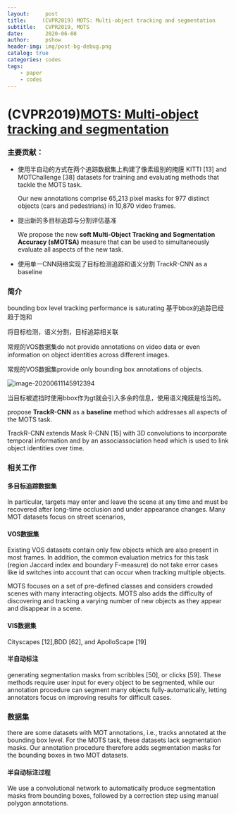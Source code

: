 ```yaml
---
layout:     post
title:     (CVPR2019) MOTS: Multi-object tracking and segmentation
subtitle:   CVPR2019, MOTS
date:       2020-06-08
author:     pshow
header-img: img/post-bg-debug.png
catalog: true
categories: codes
tags:
    - paper
    - codes
---
```

# (CVPR2019)[MOTS: Multi-object tracking and segmentation](http://openaccess.thecvf.com/content_CVPR_2019/html/Voigtlaender_MOTS_Multi-Object_Tracking_and_Segmentation_CVPR_2019_paper.html)

### 主要贡献：

- 使用半自动的方式在两个追踪数据集上构建了像素级别的掩膜 KITTI [13] and MOTChallenge [38] datasets for training and evaluating methods that tackle the MOTS task.

  Our new annotations comprise 65,213 pixel masks for 977 distinct objects (cars and pedestrians) in 10,870 video frames.

- 提出新的多目标追踪与分割评估基准

  We propose the new **soft Multi-Object Tracking and Segmentation Accuracy (sMOTSA)** measure that can be used to simultaneously evaluate all aspects of the new task.

- 使用单一CNN网络实现了目标检测追踪和语义分割 TrackR-CNN as a baseline

### 简介

bounding box level tracking performance is saturating 基于bbox的追踪已经趋于饱和

将目标检测，语义分割，目标追踪相关联

常规的VOS数据集do not provide annotations on video data or even information on object identities across different images.

常规的VOS数据集provide only bounding box annotations of objects.

![image-20200611145912394]((CVPR2019)MOTS%20Multi-object%20tracking%20and%20segmentation.assets/image-20200611145912394.png)

当目标被遮挡时使用bbox作为gt就会引入多余的信息，使用语义掩膜是恰当的。

propose **TrackR-CNN** as a **baseline** method which addresses all aspects of the MOTS task.

TrackR-CNN extends Mask R-CNN [15] with 3D convolutions to incorporate temporal information and by an associassociation head which is used to link object identities over time.

### 相关工作

#### 多目标追踪数据集

In particular, targets may enter and leave the scene at any time and must be recovered after long-time occlusion and under appearance changes. Many MOT datasets focus on street scenarios,

#### VOS数据集

Existing VOS datasets contain only few objects which are also present in most frames. In addition, the common evaluation metrics for this task (region Jaccard index and boundary F-measure) do not take error cases like id switches into account that can occur when tracking multiple objects.

MOTS focuses on a set of pre-defined classes and considers crowded scenes with many interacting objects. MOTS also adds the difficulty of discovering and tracking a varying number of new objects as they appear and disappear in a scene.

#### VIS数据集

Cityscapes [12],BDD [62], and ApolloScape [19]

#### 半自动标注

generating segmentation masks from scribbles [50], or clicks [59]. These methods require user input for every object to be segmented, while our annotation procedure can segment many objects fully-automatically, letting annotators focus on improving results for difficult cases.

### 数据集

there are some datasets with MOT annotations, i.e., tracks annotated at the bounding box level. For the MOTS task, these datasets lack segmentation masks. Our annotation procedure therefore adds segmentation masks for the bounding boxes in two MOT datasets.

#### 半自动标注过程

We use a convolutional network to automatically produce segmentation masks from bounding boxes, followed by a correction step using manual polygon annotations.
